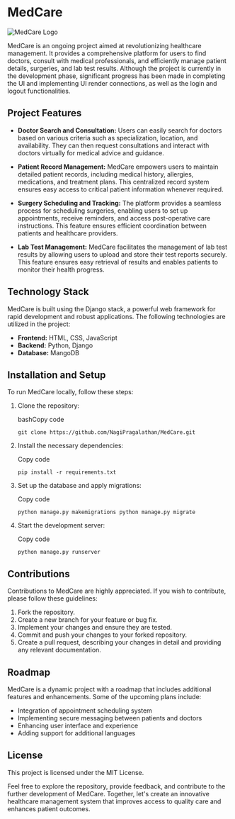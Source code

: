 # MedCare

![MedCare Logo](https://img.freepik.com/free-vector/hospital-logo-design-vector-medical-cross_53876-136743.jpg?w=50)

MedCare is an ongoing project aimed at revolutionizing healthcare management. It provides a comprehensive platform for users to find doctors, consult with medical professionals, and efficiently manage patient details, surgeries, and lab test results. Although the project is currently in the development phase, significant progress has been made in completing the UI and implementing UI render connections, as well as the login and logout functionalities.

## Project Features

- **Doctor Search and Consultation:** Users can easily search for doctors based on various criteria such as specialization, location, and availability. They can then request consultations and interact with doctors virtually for medical advice and guidance.
    
- **Patient Record Management:** MedCare empowers users to maintain detailed patient records, including medical history, allergies, medications, and treatment plans. This centralized record system ensures easy access to critical patient information whenever required.
    
- **Surgery Scheduling and Tracking:** The platform provides a seamless process for scheduling surgeries, enabling users to set up appointments, receive reminders, and access post-operative care instructions. This feature ensures efficient coordination between patients and healthcare providers.
    
- **Lab Test Management:** MedCare facilitates the management of lab test results by allowing users to upload and store their test reports securely. This feature ensures easy retrieval of results and enables patients to monitor their health progress.
    

## Technology Stack

MedCare is built using the Django stack, a powerful web framework for rapid development and robust applications. The following technologies are utilized in the project:

- **Frontend:** HTML, CSS, JavaScript
- **Backend:** Python, Django
- **Database:** MangoDB

## Installation and Setup

To run MedCare locally, follow these steps:

1. Clone the repository:
    
    bashCopy code
    
    `git clone https://github.com/NagiPragalathan/MedCare.git` 
    
2. Install the necessary dependencies:
    
    Copy code
    
    `pip install -r requirements.txt` 
    
3. Set up the database and apply migrations:
    
    Copy code
    
    `python manage.py makemigrations
    python manage.py migrate` 
    
4. Start the development server:
    
    Copy code
    
    `python manage.py runserver` 
    

## Contributions

Contributions to MedCare are highly appreciated. If you wish to contribute, please follow these guidelines:

1. Fork the repository.
2. Create a new branch for your feature or bug fix.
3. Implement your changes and ensure they are tested.
4. Commit and push your changes to your forked repository.
5. Create a pull request, describing your changes in detail and providing any relevant documentation.

## Roadmap

MedCare is a dynamic project with a roadmap that includes additional features and enhancements. Some of the upcoming plans include:

- Integration of appointment scheduling system
- Implementing secure messaging between patients and doctors
- Enhancing user interface and experience
- Adding support for additional languages

## License

This project is licensed under the MIT License.

Feel free to explore the repository, provide feedback, and contribute to the further development of MedCare. Together, let's create an innovative healthcare management system that improves access to quality care and enhances patient outcomes.
